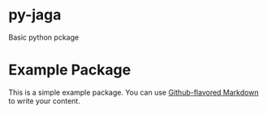 # py-jaga
Basic python pckage
# Example Package

This is a simple example package. You can use
[Github-flavored Markdown](https://guides.github.com/features/mastering-markdown/)
to write your content.
